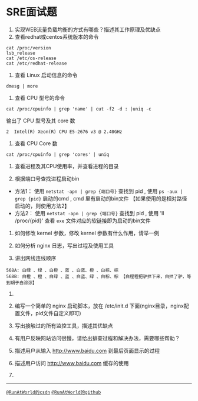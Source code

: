 # SRE面试题
1. 实现WEB流量负载均衡的方式有哪些？描述其工作原理及优缺点
1. 查看redhat或centos系统版本的命令
```
cat /proc/version
lsb_release
cat /etc/os-release
cat /etc/redhat-release
```
1. 查看 Linux 启动信息的命令
```
dmesg | more
```
1. 查看 CPU 型号的命令
```
cat /proc/cpuinfo | grep 'name' | cut -f2 -d : |uniq -c
```
输出了 CPU 型号及其 core 数
```
2  Intel(R) Xeon(R) CPU E5-2676 v3 @ 2.40GHz
```
1. 查看 CPU Core 数
```
cat /proc/cpuinfo | grep 'cores' | uniq
```
1. 查看进程及其CPU使用率，并查看进程的目录

1. 根据端口号查找进程启动bin
 - 方法1： 使用 `netstat -apn | grep {端口号}` 查找到 pid , 使用 `ps -aux | grep {pid}`  启动的cmd , cmd 里有启动的bin文件 【如果使用的是相对路径启动的，则使用方法2】
 - 方法2： 使用 `netstat -apn | grep {端口号}` 查找到 pid , 使用 'll /proc/{pid}' 查看 `exe` 文件对应的软链接即为启动的bin文件

1. 如何修改 kernel 参数，修改 kernel 参数有什么作用，请举一例

1. 如何分析 nginx 日志，写出过程及使用工具

1. 讲出网线连线顺序
```
568A: 白绿 、绿 、白橙 、蓝 、白蓝、橙 、白棕、棕
568B: 白橙 、橙 、白绿 、蓝 、白蓝、绿 、白棕、棕 【白程程把驴拦下来，白拦了驴，等到胡子白淙淙】
```
1.  

1. 编写一个简单的 nginx 启动脚本，放在 /etc/init.d 下面(nginx目录，nginx配置文件，pid文件自定义即可)
1.  写出接触过的所有监控工具，描述其优缺点

1. 有用户反映网站访问很慢，请给出排查过程和解决办法，需要哪些帮助？

1. 描述用户从输入 http://www.baidu.com 到最后页面显示的过程

1. 描述用户访问 http://www.baidu.com 缓存的使用

1. 


----------------------------------------------------------------------------------------
[`@RunAtWorld的csdn`](https://blog.csdn.net/RunAtWorld)    [`@RunAtWorld的github`](https://github.com/RunAtWorld)

